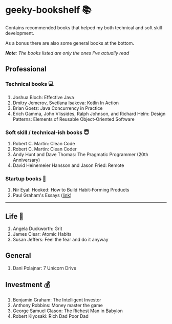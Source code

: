 
# geeky-bookshelf :books:
Contains recommended books that helped my both technical and soft skill development.

As a bonus there are also some general books at the bottom.

_**Note**: The books listed are only the ones I've actually read_

## Professional
### Technical books :computer:
1. Joshua Bloch: Effective Java
2. Dmitry Jemerov, Svetlana Isakova: Kotlin In Action
3. Brian Goetz: Java Concurrency in Practice
4. Erich Gamma, John Vlissides, Ralph Johnson, and Richard Helm: Design Patterns: Elements of Reusable Object-Oriented Software

### Soft skill / technical-ish books :innocent:
1. Robert C. Martin: Clean Code
2. Robert C. Martin: Clean Coder
3. Andy Hunt and Dave Thomas: The Pragmatic Programmer (20th Anniversary)
4. David Heinemeier Hansson and Jason Fried: Remote

### Startup books :rocket:
1. Nir Eyal: Hooked: How to Build Habit-Forming Products
2. Paul Graham's Essays ([link](http://www.paulgraham.com/articles.html))

***

## Life :blossom:
1. Angela Duckworth: Grit
2. James Clear: Atomic Habits
3. Susan Jeffers: Feel the fear and do it anyway

## General
1. Dani Polajnar: 7 Unicorn Drive

## Investment :moneybag:
1. Benjamin Graham: The Intelligent Investor
2. Anthony Robbins: Money master the game
3. George Samuel Clason: The Richest Man in Babylon
4. Robert Kiyosaki: Rich Dad Poor Dad
